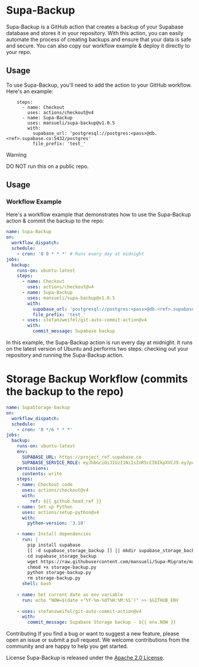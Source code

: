 # Supa-Backup

Supa-Backup is a GitHub action that creates a backup of your Supabase database and stores it in your repository. With this action, you can easily automate the process of creating backups and ensure that your data is safe and secure. You can also copy our workflow example & deploy it directly to your repo. 

## Usage

To use Supa-Backup, you'll need to add the action to your GitHub workflow. Here's an example:

```
    steps:
      - name: Checkout
        uses: actions/checkout@v4
      - name: Supa-Backup
        uses: mansueli/supa-backup@v1.0.5
        with:
          supabase_url: 'postgresql://postgres:<pass>@db.<ref>.supabase.co:5432/postgres'
          file_prefix: 'test_' 
```

> [!WARNING]  
> DO NOT run this on a public repo.

## Usage

### Workflow Example

Here's a workflow example that demonstrates how to use the Supa-Backup action & commit the backup to the repo:

```yaml
name: Supa-Backup
on:
  workflow_dispatch:
  schedule:
    - cron: '0 0 * * *' # Runs every day at midnight
jobs:
  backup:
    runs-on: ubuntu-latest
    steps:
      - name: Checkout
        uses: actions/checkout@v4
      - name: Supa-Backup
        uses: mansueli/supa-backup@v1.0.5
        with:
          supabase_url: 'postgresql://postgres:<pass>@db.<ref>.supabase.co:5432/postgres'
          file_prefix: 'test_'
      - uses: stefanzweifel/git-auto-commit-action@v4
        with:
          commit_message: Supabase backup
```

In this example, the Supa-Backup action is run every day at midnight. It runs on the latest version of Ubuntu and performs two steps: checking out your repository and running the Supa-Backup action.

# Storage Backup Workflow (commits the backup to the repo)

````yaml
name: SupaStorage-backup
on:
  workflow_dispatch:
  schedule:
    - cron: '0 */6 * * *'
jobs:
  backup:
    runs-on: ubuntu-latest
    env:
      SUPABASE_URL: https://project_ref.supabase.co
      SUPABASE_SERVICE_ROLE: eyJhbGciOiJIUzI1NiIsInR5cCI6IkpXVCJ9.eyJpc3MiOiJzdXBhYmFzZSIsInJlZiI6InByb2plY3RfcmVmIiwicm9sZSI6InNlcnZpY2Vfcm9sZSIsImlhdCI6MTY3MDg4MTY2MSwiZXhwIjoxOTg2NDU3NjYxfQ.fOAQAZMEXOhUh2CDBKKXYrjm_RhB6DlMFVRn8-u_SLA
    permissions:
      contents: write
    steps:
    - name: Checkout code
      uses: actions/checkout@v4
      with:
         ref: ${{ github.head_ref }}
    - name: Set up Python
      uses: actions/setup-python@v4
      with:
        python-version: '3.10'

    - name: Install dependencies
      run: |
        pip install supabase
        [[ -d supabase_storage_backup ]] || mkdir supabase_storage_backup
        cd supabase_storage_backup
        wget https://raw.githubusercontent.com/mansueli/Supa-Migrate/main/storage-backup.py
        chmod +x storage-backup.py
        python storage-backup.py
        rm storage-backup.py
      shell: bash
      
    - name: Set current date as env variable
      run: echo "NOW=$(date +'%Y-%m-%dT%H:%M:%S')" >> $GITHUB_ENV
        
    - uses: stefanzweifel/git-auto-commit-action@v4
      with:
        commit_message: Supabase Storage backup - ${{ env.NOW }}
````
Contributing
If you find a bug or want to suggest a new feature, please open an issue or submit a pull request. We welcome contributions from the community and are happy to help you get started.

License
Supa-Backup is released under the [Apache 2.0 License](https://github.com/mansueli/Supa-Backup/blob/main/LICENSE).
